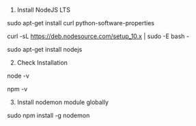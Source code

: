 1. Install NodeJS LTS

sudo apt-get install curl python-software-properties

curl -sL https://deb.nodesource.com/setup_10.x | sudo -E bash -

sudo apt-get install nodejs

2. Check Installation

node -v

npm -v 

3. Install nodemon module globally

sudo npm install -g nodemon
